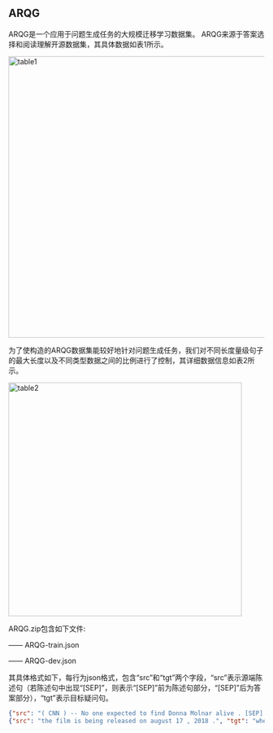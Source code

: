 ## ARQG

ARQG是一个应用于问题生成任务的大规模迁移学习数据集。
ARQG来源于答案选择和阅读理解开源数据集，其具体数据如表1所示。

<img width="553" alt="table1" src="https://user-images.githubusercontent.com/55616659/115717319-a7367b00-a3ac-11eb-8f53-860c32f9a220.png">

为了使构造的ARQG数据集能较好地针对问题生成任务，我们对不同长度量级句子的最大长度以及不同类型数据之间的比例进行了控制，其详细数据信息如表2所示。

<img width="459" alt="table2" src="https://user-images.githubusercontent.com/55616659/115717358-aef61f80-a3ac-11eb-87f5-c1702fd227a0.png">


ARQG.zip包含如下文件: 

—— ARQG-train.json

—— ARQG-dev.json

其具体格式如下，每行为json格式，包含“src”和“tgt”两个字段，“src”表示源端陈述句（若陈述句中出现“[SEP]”，则表示“[SEP]”前为陈述句部分，“[SEP]”后为答案部分），“tgt”表示目标疑问句。

```json
{"src": "( CNN ) -- No one expected to find Donna Molnar alive . [SEP] Donna Molnar", "tgt": "Who went missing?"}
{"src": "the film is being released on august 17 , 2018 .", "tgt": "when is the little mermaid live action movie coming out"}
```
